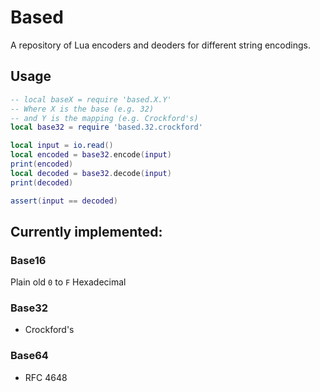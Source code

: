 # Based

A repository of Lua encoders and deoders for different string encodings.

## Usage

```lua
-- local baseX = require 'based.X.Y'
-- Where X is the base (e.g. 32)
-- and Y is the mapping (e.g. Crockford's)
local base32 = require 'based.32.crockford'

local input = io.read()
local encoded = base32.encode(input)
print(encoded)
local decoded = base32.decode(input)
print(decoded)

assert(input == decoded)
```

## Currently implemented:

### Base16

Plain old `0` to `F` Hexadecimal

### Base32

- Crockford's

### Base64

- RFC 4648

